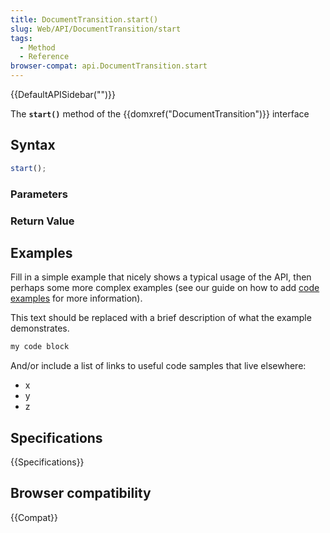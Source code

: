 ```yaml
---
title: DocumentTransition.start()
slug: Web/API/DocumentTransition/start
tags:
  - Method
  - Reference
browser-compat: api.DocumentTransition.start
---
```

{{DefaultAPISidebar("")}}

The **`start()`** method of the {{domxref("DocumentTransition")}} interface 

## Syntax

```js
start();
```

### Parameters



### Return Value



## Examples

Fill in a simple example that nicely shows a typical usage of the API, then perhaps some more complex examples (see our guide on how to add [code examples](/en-US/docs/MDN/Contribute/Structures/Code_examples) for more information).

This text should be replaced with a brief description of what the example demonstrates.

```js
my code block
```

And/or include a list of links to useful code samples that live elsewhere:

*   x
*   y
*   z

## Specifications

{{Specifications}}

## Browser compatibility

{{Compat}}

